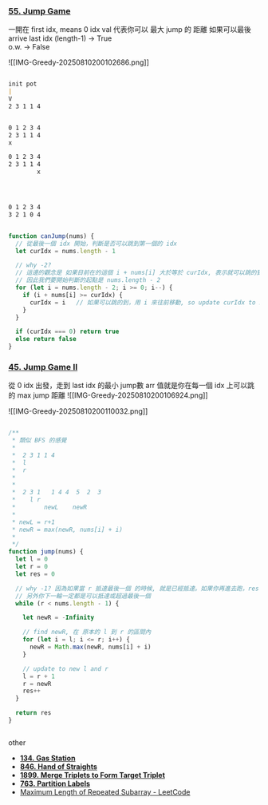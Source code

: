 

### [55. Jump Game](https://leetcode.com/problems/jump-game/)
一開在 first idx,  means 0 idx
val 代表你可以 最大 jump 的 距離
如果可以最後 arrive last idx (length-1) → True  
o.w. → False

![[IMG-Greedy-20250810200102686.png]]

```md

init pot
|
V
2 3 1 1 4


0 1 2 3 4
2 3 1 1 4
x

0 1 2 3 4
2 3 1 1 4
        x




0 1 2 3 4
3 2 1 0 4

```

```ts fold

function canJump(nums) {
  // 從最後一個 idx 開始，判斷是否可以跳到第一個的 idx
  let curIdx = nums.length - 1

  // why -2? 
  // 這邊的觀念是 如果目前在的這個 i + nums[i] 大於等於 curIdx, 表示就可以跳的到 curIdx, 然後我們往前走
  // 因此我們要開始判斷的起點是 nums.length - 2
  for (let i = nums.length - 2; i >= 0; i--) {
    if (i + nums[i] >= curIdx) {
      curIdx = i   // 如果可以跳的到，用 i 來往前移動, so update curIdx to i
    }
  }

  if (curIdx === 0) return true
  else return false
}


```

### [45. Jump Game II](https://leetcode.com/problems/jump-game-ii/)
從 0 idx 出發，走到 last idx 的最小 jump數
arr 值就是你在每一個 idx 上可以跳的 max jump 距離
![[IMG-Greedy-20250810200106924.png]]


![[IMG-Greedy-20250810200110032.png]]


```ts fold

/**
 * 類似 BFS 的感覺
 *
 *  2 3 1 1 4
 *  l
 *  r
 *
 *
 *  2 3 1   1 4 4  5  2  3
 *    l r
 *        newL    newR
 *
 * newL = r+1
 * newR = max(newR, nums[i] + i)
 *
 */
function jump(nums) {
  let l = 0
  let r = 0
  let res = 0

  // why -1? 因為如果當 r 抵達最後一個 的時候, 就是已經抵達。如果你再進去跑，res會多算一個
  // 另外你下一輪一定都是可以抵達或超過最後一個
  while (r < nums.length - 1) {

    let newR = -Infinity

    // find newR, 在 原本的 l 到 r 的區間內
    for (let i = l; i <= r; i++) {
      newR = Math.max(newR, nums[i] + i)
    }

    // update to new l and r
    l = r + 1
    r = newR
    res++
  }

  return res
}



```







other 
- [**134. Gas Station**](https://leetcode.com/problems/gas-station/)
- [**846. Hand of Straights**](https://leetcode.com/problems/hand-of-straights/)
- [**1899. Merge Triplets to Form Target Triplet**](https://leetcode.com/problems/merge-triplets-to-form-target-triplet/)
- [**763. Partition Labels**](https://leetcode.com/problems/partition-labels/)
- [Maximum Length of Repeated Subarray - LeetCode](https://leetcode.com/problems/maximum-length-of-repeated-subarray/)